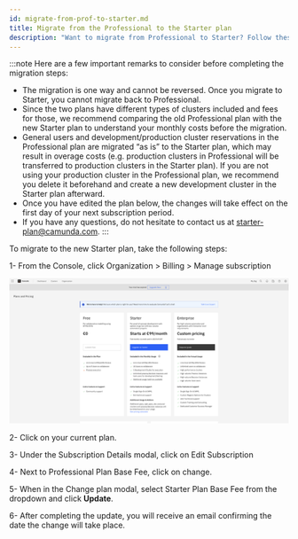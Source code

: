 ```yaml
---
id: migrate-from-prof-to-starter.md
title: Migrate from the Professional to the Starter plan
description: "Want to migrate from Professional to Starter? Follow these steps."
---
```


:::note
Here are a few important remarks to consider before completing the migration steps:
- The migration is one way and cannot be reversed. Once you migrate to Starter, you cannot migrate back to Professional.
- Since the two plans have different types of clusters included and fees for those, we recommend comparing the old Professional plan with the new Starter plan to understand your monthly costs before the migration. 
- General users and development/production cluster reservations in the Professional plan are migrated “as is” to the Starter plan, which may result in overage costs (e.g. production clusters in Professional will be transferred to production clusters in the Starter plan). If you are not using your production cluster in the Professional plan, we recommend you delete it beforehand and create a new development cluster in the Starter plan afterward.
- Once you have edited the plan below, the changes will take effect on the first day of your next subscription period.
- If you have any questions, do not hesitate to contact us at starter-plan@camunda.com.
:::



To migrate to the new Starter plan, take the following steps:

1- From the Console, click Organization > Billing > Manage subscription

![paid-request](./img/checkout.png)

2- Click on your current plan.

3- Under the Subscription Details modal, click on Edit Subscription

4- Next to Professional Plan Base Fee, click on change.

5- When in the Change plan modal, select Starter Plan Base Fee from the dropdown and click **Update**.

6- After completing the update, you will receive an email confirming the date the change will take place.

